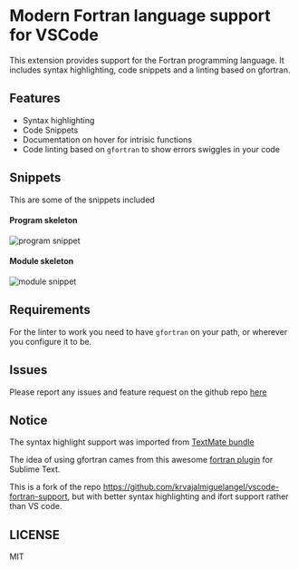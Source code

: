 # Modern Fortran language support for VSCode

This extension provides support for the Fortran programming language. It includes syntax highlighting, code snippets and a linting based on gfortran.

## Features

* Syntax highlighting
* Code Snippets
* Documentation on hover for intrisic functions
* Code linting based on `gfortran` to show errors swiggles in your code
## Snippets
This are some of the snippets included 

#### Program skeleton

![program snippet](https://media.giphy.com/media/OYdq9BKYMOOdy/giphy.gif )

#### Module skeleton
![module snippet](https://media.giphy.com/media/3ohzdUNRuio5FfyF1u/giphy.gif )
## Requirements
For the linter to work you need to have `gfortran` on your path, or wherever you configure it to be.
## Issues
Please report any issues and feature request on the github repo [here](https://github.com/krvajalmiguelangel/vscode-fortran-support/issues/new)
## Notice
The syntax highlight support was imported from [TextMate bundle](https://github.com/textmate/fortran.tmbundle)

The idea of using gfortran cames from this awesome [fortran plugin](https://github.com/315234/SublimeFortran) for Sublime Text.

This is a fork of the repo https://github.com/krvajalmiguelangel/vscode-fortran-support, but with better syntax highlighting and ifort support rather than VS code.


## LICENSE 





MIT